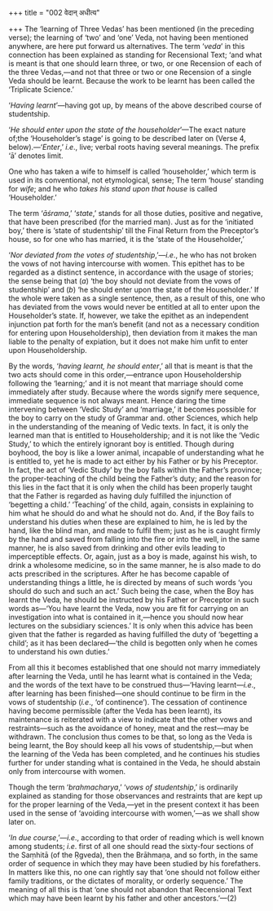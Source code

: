 +++
title = "002 वेदान् अधीत्य"

+++
The ‘learning of Three Vedas’ has been mentioned (in the preceding
verse); the learning of ‘two’ and ‘one’ Veda, not having been mentioned
anywhere, are here put forward us alternatives. The term ‘*veda*’ in
this connection has been explained as standing for Recensional Text;
‘and what is meant is that one should learn three, or two, or one
Recension of each of the three Vedas,—and not that three or two or one
Recension of a single Veda should be learnt. Because the work to be
learnt has been called the ‘Triplicate Science.’

‘*Having learnt*’—having got up, by means of the above described course
of studentship.

‘*He should enter upon the state of the householder*’—The exact nature
of;the ‘Householder’s stage’ is going to be described later on (Verse 4,
below).—‘*Enter*,’ *i.e*., live; verbal roots having several meanings.
The prefix ‘ā’ denotes limit.

One who has taken a wife to himself is called ‘householder,’ which term
is used in its conventional, not etymological, sense; The term ‘house’
standing for *wife*; and he who *takes his stand upon that house* is
called ‘Householder.’

The term ‘*āśrama*,’ ‘*state*,’ stands for all those duties, positive
and negative, that have been prescribed (for the married man). Just as
for the ‘initiated boy,’ there is ‘state of studentship’ till the Final
Return from the Preceptor’s house, so for one who has married, it is the
‘state of the Householder,’

‘*Nor deviated from the votes of studentship*,’—*i.e*., he who has not
broken the vows of not having intercourse with women. This epithet has
to be regarded as a distinct sentence, in accordance with the usage of
stories; the sense being that (*a*) ‘the boy should not deviate from the
vows of studentship’ and (*b*) ‘he should enter upon the state of the
Householder.’ If the whole were taken as a single sentence, then, as a
result of this, one who has deviated from the vows would never be
entitled at all to enter upon the Householder’s state. If, however, we
take the epithet as an independent injunction pat forth for the man’s
benefit (and not as a necessary condition for entering upon
Householdership), then deviation from it makes the man liable to the
penalty of expiation, but it does not make him unfit to enter upon
Householdership.

By the words, ‘*having learnt, he should enter*,’ all that is meant is
that the two acts should come in this order,—entrance upon
Householdership following the ‘learning;’ and it is not meant that
marriage should come immediately after study. Because where the words
signify mere sequence, immediate sequence is not always meant. Hence
daring the time intervening between ‘Vedic Study’ and ‘marriage,’ it
becomes possible for the boy to carry on the study of Grammar and. other
Sciences, which help in the understanding of the meaning of Vedic texts.
In fact, it is only the learned man that is entitled to Householdership;
and it is not like the ‘Vedic Study,’ to which the entirely ignorant boy
is entitled. Though during boyhood, the boy is like a lower animal,
incapable of understanding what he is entitled to, yet he is made to act
either by his Father or by his Preceptor. In fact, the act of ‘Vedic
Study’ by the boy falls within the Father’s province; the
proper-teaching of the child being the Father’s duty; and the reason for
this lies in the fact that it is only when the child has been properly
taught that the Father is regarded as having duly fulfilled the
injunction of ‘begetting a child.’ ‘Teaching’ of the child, again,
consists in explaining to him what he should do and what he should not
do. And, if the Boy fails to understand his duties when these are
explained to him, he is led by the hand, like the blind man, and made to
fulfil them; just as he is caught firmly by the hand and saved from
falling into the fire or into the well, in the same manner, he is also
saved from drinking and other evils leading to imperceptible effects.
Or, again, just as a boy is made, against his wish, to drink a wholesome
medicine, so in the same manner, he is also made to do acts prescribed
in the scriptures. After he has become capable of understanding things a
little, he is directed by means of such words ‘you should do such and
such an act.’ Such being the case, when the Boy has learnt the Veda, he
should be instructed by his Father or Preceptor in such words as—‘You
have learnt the Veda, now you are fit for carrying on an investigation
into what is contained in it,—hence you should now hear lectures on the
subsidiary sciences.’ It is only when this advice has been given that
the father is regarded as having fulfilled the duty of ‘begetting a
child’; as it has been declared—‘the child is begotten only when he
comes to understand his own duties.’

From all this it becomes established that one should not marry
immediately after learning the Veda, until he has learnt what is
contained in the Veda; and the words of the text have to be construed
thus—‘Having learnt—*i.e*., after learning has been finished—one should
continue to be firm in the vows of studentship (*i.e*., ‘of
continence’). The cessation of continence having become permissible
(after the Veda has been learnt), its maintenance is reiterated with a
view to indicate that the other vows and restraints—such as the
avoidance of honey, meat and the rest—may be withdrawn. The conclusion
thus comes to be that, so long as the Veda is being learnt, the Boy
should keep all his vows of studentship,—but when the learning of the
Veda has been completed, and he continues his studies further for under
standing what is contained in the Veda, he should abstain only from
intercourse with women.

Though the term ‘*brahmacharya*,’ ‘*vows of studentship*,’ is ordinarily
explained as standing for those observances and restraints that are kept
up for the proper learning of the Veda,—yet in the present context it
has been used in the sense of ‘avoiding intercourse with women,’—as we
shall show later on.

‘*In due course*,’—*i.e*., according to that order of reading which is
well known among students; *i.e*. first of all one should read the
sixty-four sections of the Saṃhitā (of the Ṛgveda), then the Brāhmaṇa,
and so forth, in the same order of sequence in which they may have been
studied by his forefathers. In matters like this, no one can rightly say
that ‘one should not follow either family traditions, or the dictates of
morality, or orderly sequence.’ The meaning of all this is that ‘one
should not abandon that Recensional Text which may have been learnt by
his father and other ancestors.’—(2)


